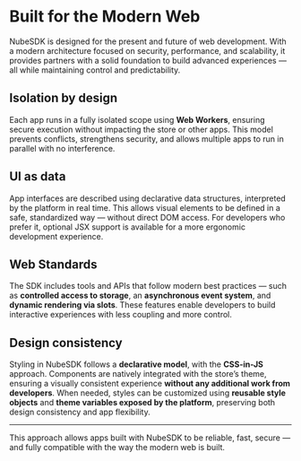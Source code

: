 # Built for the Modern Web

NubeSDK is designed for the present and future of web development. With a modern architecture focused on security, performance, and scalability, it provides partners with a solid foundation to build advanced experiences — all while maintaining control and predictability.

## Isolation by design

Each app runs in a fully isolated scope using **Web Workers**, ensuring secure execution without impacting the store or other apps. This model prevents conflicts, strengthens security, and allows multiple apps to run in parallel with no interference.

## UI as data

App interfaces are described using declarative data structures, interpreted by the platform in real time. This allows visual elements to be defined in a safe, standardized way — without direct DOM access. For developers who prefer it, optional JSX support is available for a more ergonomic development experience.

## Web Standards

The SDK includes tools and APIs that follow modern best practices — such as **controlled access to storage**, an **asynchronous event system**, and **dynamic rendering via slots**. These features enable developers to build interactive experiences with less coupling and more control.

## Design consistency

Styling in NubeSDK follows a **declarative model**, with the **CSS-in-JS** approach. Components are natively integrated with the store’s theme, ensuring a visually consistent experience **without any additional work from developers**. When needed, styles can be customized using **reusable style objects** and **theme variables exposed by the platform**, preserving both design consistency and app flexibility.

---

This approach allows apps built with NubeSDK to be reliable, fast, secure — and fully compatible with the way the modern web is built.
